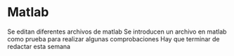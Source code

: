 # Matlab
Se editan diferentes archivos de matlab
Se introducen un archivo en matlab como prueba para realizar algunas comprobaciones
Hay que terminar de redactar esta semana
